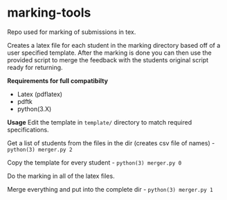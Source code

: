 # marking-tools
Repo used for marking of submissions in tex.

Creates a latex file for each student in the marking directory based off of a user specified template. After the marking is done you can then use the provided script to merge the feedback with the students original script ready for returning.

**Requirements for full compatibilty**
<ul>
<li> Latex (pdflatex)
<li> pdftk
<li> python(3.X)
</ul>
  
**Usage**
Edit the template in ```template/``` directory to match required specifications.

Get a list of students from the files in the dir (creates csv file of names) - ```python(3) merger.py 2```

Copy the template for every student - ```python(3) merger.py 0```

Do the marking in all of the latex files.

Merge everything and put into the complete dir   - ```python(3) merger.py 1```
